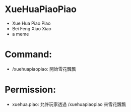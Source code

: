 # XueHuaPiaoPiao
- Xue Hua Piao Piao 
- Bei Feng Xiao Xiao
- a meme

# Command:
 - /xuehuapiaopiao: 開始雪花飄飄

# Permission:
 - xuehua.piao: 允許玩家透過 /xuehuapiaopiao 來雪花飄飄
